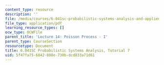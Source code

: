 ```yaml
---
content_type: resource
description: ''
file: /media/courses/6-041sc-probabilistic-systems-analysis-and-applied-probability-fall-2013/5f47fa756042808e730bdcd833a71d61_MIT6_041SCF13_tut07.pdf
file_type: application/pdf
learning_resource_types: []
ocw_type: OCWFile
parent_title: 'Lecture 14: Poisson Process - I'
parent_type: CourseSection
resourcetype: Document
title: 6.041SC Probabilistic Systems Analysis, Tutorial 7
uid: 5f47fa75-6042-808e-730b-dcd833a71d61
---
```

